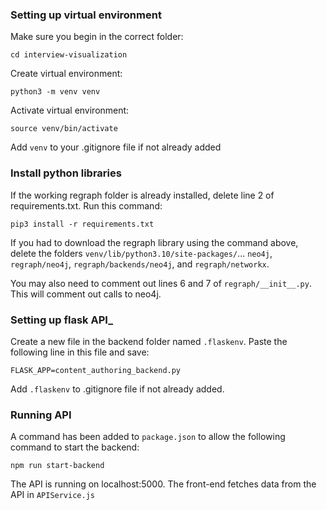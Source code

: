 ### __Setting up virtual environment__

Make sure you begin in the correct folder:

`cd interview-visualization`

Create virtual environment:

`python3 -m venv venv`

Activate virtual environment:

`source venv/bin/activate`

Add `venv` to your .gitignore file if not already added

### __Install python libraries__

If the working regraph folder is already installed, delete line 2 of requirements.txt. Run this command:

`pip3 install -r requirements.txt`

If you had to download the regraph library using the command above, delete the folders `venv/lib/python3.10/site-packages/`... `neo4j`, `regraph/neo4j`, `regraph/backends/neo4j`, and `regraph/networkx`. 

You may also need to comment out lines 6 and 7 of `regraph/__init__.py`. This will comment out calls to neo4j.

### __Setting up flask API___

Create a new file in the backend folder named `.flaskenv`. Paste the following line in this file and save:

`FLASK_APP=content_authoring_backend.py`

Add `.flaskenv` to .gitignore file if not already added.

### __Running API__

A command has been added to `package.json` to allow the following command to start the backend:

`npm run start-backend`

The API is running on localhost:5000. The front-end fetches data from the API in `APIService.js`